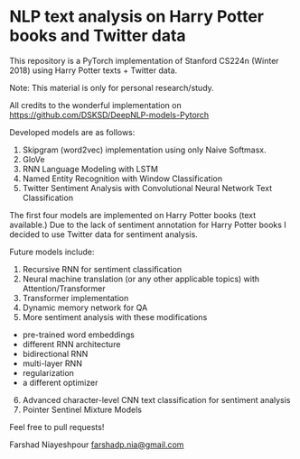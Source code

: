 # NLP text analysis on Harry Potter books and Twitter data
This repository is a PyTorch implementation of Stanford CS224n (Winter 2018) using Harry Potter texts + Twitter data. 

Note: This material is only for personal research/study.

All credits to the wonderful implementation on https://github.com/DSKSD/DeepNLP-models-Pytorch

Developed models are as follows:
1. Skipgram (word2vec) implementation using only Naive Softmasx.
2. GloVe
3. RNN Language Modeling with LSTM
4. Named Entity Recognition with Window Classification
5. Twitter Sentiment Analysis with Convolutional Neural Network Text Classification

The first four models are implemented on Harry Potter books (text available.) 
Due to the lack of sentiment annotation for Harry Potter books I decided to use Twitter data for sentiment analysis. 

Future models include:
1. Recursive RNN for sentiment classification
2. Neural machine translation (or any other applicable topics) with Attention/Transformer
3. Transformer implementation
4. Dynamic memory network for QA
5. More sentiment analysis with these modifications
  - pre-trained word embeddings
  - different RNN architecture
  - bidirectional RNN
  - multi-layer RNN
  - regularization
  - a different optimizer
 6. Advanced character-level CNN text classification for sentiment analysis
 7. Pointer Sentinel Mixture Models

Feel free to pull requests!

Farshad Niayeshpour
farshadp.nia@gmail.com
